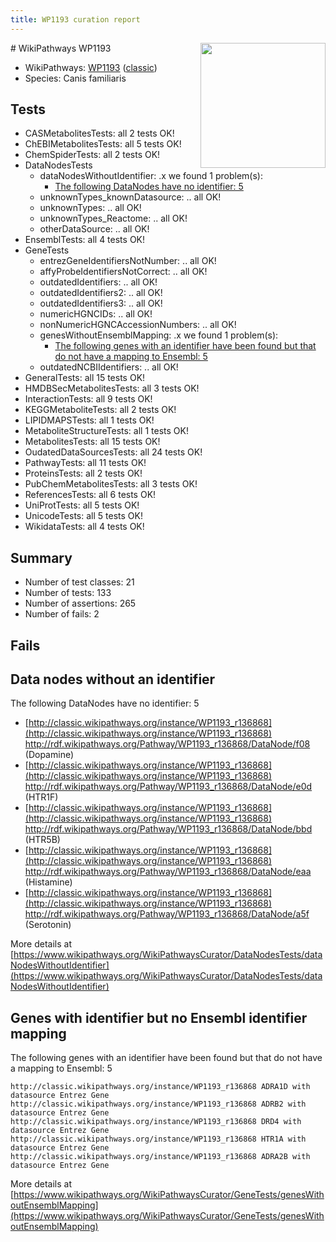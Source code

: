 ```yaml
---
title: WP1193 curation report
---
```


<img style="float: right; width: 200px" src="https://upload.wikimedia.org/wikipedia/commons/thumb/8/83/Wplogo_with_text_500.png/640px-Wplogo_with_text_500.png" />
# WikiPathways WP1193

* WikiPathways: [WP1193](https://wikipathways.org/pathways/WP1193) ([classic](https://classic.wikipathways.org/instance/WP1193))
* Species: Canis familiaris
## Tests
* CASMetabolitesTests: all 2 tests OK!
* ChEBIMetabolitesTests: all 5 tests OK!
* ChemSpiderTests: all 2 tests OK!
* DataNodesTests
    * dataNodesWithoutIdentifier: .x we found 1 problem(s):
        * [The following DataNodes have no identifier: 5](#d2d32fa4)
    * unknownTypes_knownDatasource: .. all OK!
    * unknownTypes: .. all OK!
    * unknownTypes_Reactome: .. all OK!
    * otherDataSource: .. all OK!
* EnsemblTests: all 4 tests OK!
* GeneTests
    * entrezGeneIdentifiersNotNumber: .. all OK!
    * affyProbeIdentifiersNotCorrect: .. all OK!
    * outdatedIdentifiers: .. all OK!
    * outdatedIdentifiers2: .. all OK!
    * outdatedIdentifiers3: .. all OK!
    * numericHGNCIDs: .. all OK!
    * nonNumericHGNCAccessionNumbers: .. all OK!
    * genesWithoutEnsemblMapping: .x we found 1 problem(s):
        * [The following genes with an identifier have been found but that do not have a mapping to Ensembl: 5](#40286d87)
    * outdatedNCBIIdentifiers: .. all OK!
* GeneralTests: all 15 tests OK!
* HMDBSecMetabolitesTests: all 3 tests OK!
* InteractionTests: all 9 tests OK!
* KEGGMetaboliteTests: all 2 tests OK!
* LIPIDMAPSTests: all 1 tests OK!
* MetaboliteStructureTests: all 1 tests OK!
* MetabolitesTests: all 15 tests OK!
* OudatedDataSourcesTests: all 24 tests OK!
* PathwayTests: all 11 tests OK!
* ProteinsTests: all 2 tests OK!
* PubChemMetabolitesTests: all 3 tests OK!
* ReferencesTests: all 6 tests OK!
* UniProtTests: all 5 tests OK!
* UnicodeTests: all 5 tests OK!
* WikidataTests: all 4 tests OK!


## Summary

* Number of test classes: 21
* Number of tests: 133
* Number of assertions: 265
* Number of fails: 2

## Fails

<a name="d2d32fa4" />

## Data nodes without an identifier

The following DataNodes have no identifier: 5

* [http://classic.wikipathways.org/instance/WP1193_r136868](http://classic.wikipathways.org/instance/WP1193_r136868) http://rdf.wikipathways.org/Pathway/WP1193_r136868/DataNode/f08 (Dopamine)
* [http://classic.wikipathways.org/instance/WP1193_r136868](http://classic.wikipathways.org/instance/WP1193_r136868) http://rdf.wikipathways.org/Pathway/WP1193_r136868/DataNode/e0d (HTR1F)
* [http://classic.wikipathways.org/instance/WP1193_r136868](http://classic.wikipathways.org/instance/WP1193_r136868) http://rdf.wikipathways.org/Pathway/WP1193_r136868/DataNode/bbd (HTR5B)
* [http://classic.wikipathways.org/instance/WP1193_r136868](http://classic.wikipathways.org/instance/WP1193_r136868) http://rdf.wikipathways.org/Pathway/WP1193_r136868/DataNode/eaa (Histamine)
* [http://classic.wikipathways.org/instance/WP1193_r136868](http://classic.wikipathways.org/instance/WP1193_r136868) http://rdf.wikipathways.org/Pathway/WP1193_r136868/DataNode/a5f (Serotonin)


More details at [https://www.wikipathways.org/WikiPathwaysCurator/DataNodesTests/dataNodesWithoutIdentifier](https://www.wikipathways.org/WikiPathwaysCurator/DataNodesTests/dataNodesWithoutIdentifier)

<a name="40286d87" />

## Genes with identifier but no Ensembl identifier mapping

The following genes with an identifier have been found but that do not have a mapping to Ensembl: 5
```
http://classic.wikipathways.org/instance/WP1193_r136868 ADRA1D with datasource Entrez Gene
http://classic.wikipathways.org/instance/WP1193_r136868 ADRB2 with datasource Entrez Gene
http://classic.wikipathways.org/instance/WP1193_r136868 DRD4 with datasource Entrez Gene
http://classic.wikipathways.org/instance/WP1193_r136868 HTR1A with datasource Entrez Gene
http://classic.wikipathways.org/instance/WP1193_r136868 ADRA2B with datasource Entrez Gene
```

More details at [https://www.wikipathways.org/WikiPathwaysCurator/GeneTests/genesWithoutEnsemblMapping](https://www.wikipathways.org/WikiPathwaysCurator/GeneTests/genesWithoutEnsemblMapping)

